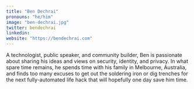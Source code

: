 ```yaml
---
title: "Ben Dechrai"
pronouns: "he/him"
image: "ben-dechrai.jpg"
twitter: bendechrai
linkedin:
website: "https://bendechrai.com"
---
```


A technologist, public speaker, and community builder, Ben is passionate about sharing his ideas and views on security, identity, and privacy. In what spare time remains, he spends time with his family in Melbourne, Australia, and finds too many excuses to get out the soldering iron or dig trenches for the next fully-automated life hack that will hopefully one day save him time.